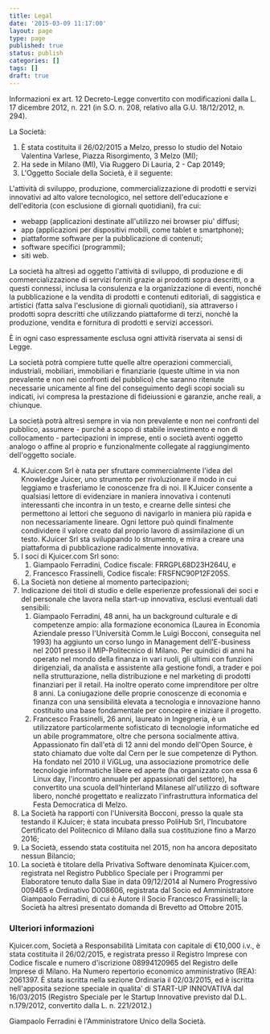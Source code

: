 ```yaml
---
title: Legal
date: '2015-03-09 11:17:00'
layout: page
type: page
published: true
status: publish
categories: []
tags: []
draft: true
---
```

Informazioni ex art. 12 Decreto-Legge convertito con modificazioni dalla
L. 17 dicembre 2012, n. 221 (in S.O. n. 208, relativo alla G.U.
18/12/2012, n. 294).

La Società:

1.  È stata costituita il 26/02/2015 a Melzo, presso lo studio del
    Notaio Valentina Varlese, Piazza Risorgimento, 3 Melzo (MI);
2.  Ha sede in Milano (MI), Via Ruggero Di Lauria, 2 - Cap 20149; 
3.  L'Oggetto Sociale della Società, è il seguente:

L'attività di sviluppo, produzione, commercializzazione di prodotti
e servizi innovativi ad alto valore tecnologico, nel settore
dell'educazione e dell'editoria (con esclusione di giornali 
quotidiani), fra cui:

- webapp (applicazioni destinate all'utilizzo nei browser piu' diffusi;
- app (applicazioni per dispositivi mobili, come tablet e smartphone);
- piattaforme software per la pubblicazione di contenuti;
- software specifici (programmi);
- siti web.

La società ha altresì ad oggetto l'attività di sviluppo, di produzione 
e di commercializzazione di servizi forniti grazie ai prodotti sopra 
descritti, o a questi connessi, inclusa la consulenza e la organizzazione 
di eventi, nonché la pubblicazione e la vendita di prodotti e contenuti 
editoriali, di saggistica e artistici (fatta salva l'esclusione di giornali
quotidiani), sia attraverso i prodotti sopra descritti che utilizzando
piattaforme di terzi, nonché la produzione, vendita e fornitura di
prodotti e servizi accessori.

È in ogni caso espressamente esclusa ogni attività riservata ai sensi 
di Legge.

La società potrà compiere tutte quelle altre operazioni commerciali, 
industriali, mobiliari, immobiliari e finanziarie (queste ultime in via 
non prevalente e non nei confronti del pubblico) che saranno ritenute 
necessarie unicamente al fine del conseguimento degli scopi sociali 
su indicati, ivi compresa la prestazione di fideiussioni e garanzie, 
anche reali, a chiunque.

La società potrà altresì sempre in via non prevalente e non nei confronti 
del pubblico, assumere - purché a scopo di stabile investimento e non 
di collocamento - partecipazioni in imprese, enti o società aventi 
oggetto analogo o affine al proprio e funzionalmente collegate al 
raggiungimento dell'oggetto sociale.

4.  KJuicer.com Srl è nata per sfruttare commercialmente l'idea del
    Knowledge Juicer, uno strumento per rivoluzionare il modo in cui
    leggiamo e trasferiamo le conoscenze fra di noi. Il KJuicer consente
    a qualsiasi lettore di evidenziare in maniera innovativa i contenuti
    interessanti che incontra in un testo, e crearne delle sintesi che
    permettono ai lettori che seguono di navigarlo in maniera più
    rapida e non necessariamente lineare. Ogni lettore può quindi
    finalmente condividere il valore creato dal proprio lavoro di
    assimilazione di un testo. KJuicer Srl sta sviluppando lo strumento,
    e mira a creare una piattaforma di pubblicazione radicalmente
    innovativa.
5.  I soci di Kjuicer.com Srl sono:
    1.  Giampaolo Ferradini, Codice fiscale: FRRGPL68D23H264U, e
    2.  Francesco Frassinelli, Codice fiscale: FRSFNC90P12F205S.
6.  La Società non detiene al momento partecipazioni;
7.  Indicazione dei titoli di studio e delle esperienze professionali
    dei soci e del personale che lavora nella start-up innovativa,
    esclusi eventuali dati sensibili:
    1.  Giampaolo Ferradini, 48 anni, ha un background culturale e di
        competenze ampio: alla formazione economica (Laurea in Economia
        Aziendale presso l'Università Comm.le Luigi Bocconi, conseguita
        nel 1993) ha aggiunto un corso lungo in Management
        dell'E-business nel 2001 presso il MIP-Politecnico di Milano. 
        Per quindici di anni ha operato nel mondo della finanza in vari ruoli, 
        gli ultimi con funzioni dirigenziali, da analista e assistente alla 
        gestione fondi, a trader e poi nella strutturazione, nella distribuzione 
        e nel marketing di prodotti finanziari per il retail. Ha inoltre operato 
        come imprenditore per oltre 8 anni. La coniugazione delle proprie 
        conoscenze di economia e finanza con una sensibilità elevata a
        tecnologia e innovazione hanno costituito una base
        fondamentale per concepire e iniziare il progetto.
    2.  Francesco Frassinelli, 26 anni, laureato in Ingegneria, è un
        utilizzatore particolarmente sofisticato di tecnologie
        informatiche ed un abile programmatore, oltre che persona
        socialmente attiva. Appassionato fin dall'età di 12 anni del
        mondo dell'Open Source, è stato chiamato due volte dal Cern per
        le sue competenze di Python. Ha fondato nel 2010 il ViGLug, una
        associazione promotrice delle tecnologie informatiche libere ed
        aperte (ha organizzato con essa 6 Linux day, l'incontro annuale
        per appassionati del settore), ha convertito una scuola
        dell'hinterland Milanese all'utilizzo di software libero, nonché
        progettato e realizzato l'infrastruttura informatica del Festa
        Democratica di Melzo.
8.  La Società ha rapporti con l'Università Bocconi, presso la quale sta 
    testando il KJuicer; è stata incubata presso PoliHub Srl, l'Incubatore 
    Certificato del Politecnico di Milano dalla sua costituzione fino a Marzo 
    2016; 
9.  La Società, essendo stata costituita nel 2015, non ha ancora depositato 
    nessun Bilancio;
10. La società è titolare della Privativa Software denominata Kjuicer.com, 
    registrata nel Registro Pubblico Speciale per i Programmi per 
    Elaboratore tenuto dalla Siae in data 09/12/2014 al Numero Progressivo 
    009465 e Ordinativo D008606, registrata dal Socio ed Amministratore 
    Giampaolo Ferradini, di cui è Autore il Socio Francesco Frassinelli; la
    Società ha altresì presentato domanda di Brevetto ad Ottobre 2015.

### Ulteriori informazioni

Kjuicer.com, Società a Responsabilità Limitata con capitale di €10,000
i.v., è stata costituita il 26/02/2015, e registrata presso il Registro
Imprese con Codice fiscale e numero d'iscrizione 08994120965 del
Registro delle Imprese di Milano. Ha Numero repertorio economico
amministrativo (REA): 2061397. È stata iscritta nella sezione Ordinaria 
il 02/03/2015, ed è iscritta nell'apposita sezione speciale in qualita' di 
START-UP INNOVATIVA dal 16/03/2015 (Registro Speciale per le Startup 
Innovative previsto dal D.L. n.179/2012, convertito dalla L. n. 221/2012.)

Giampaolo Ferradini è l'Amministratore Unico della Società.
